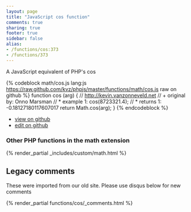 ```yaml
---
layout: page
title: "JavaScript cos function"
comments: true
sharing: true
footer: true
sidebar: false
alias:
- /functions/cos:373
- /functions/373
---
```

<!-- Generated by Rakefile:build -->
A JavaScript equivalent of PHP's cos

{% codeblock math/cos.js lang:js https://raw.github.com/kvz/phpjs/master/functions/math/cos.js raw on github %}
function cos (arg) {
    // http://kevin.vanzonneveld.net
    // +   original by: Onno Marsman
    // *     example 1: cos(8723321.4);
    // *     returns 1: -0.18127180117607017
    return Math.cos(arg);
}
{% endcodeblock %}

 - [view on github](https://github.com/kvz/phpjs/blob/master/functions/math/cos.js)
 - [edit on github](https://github.com/kvz/phpjs/edit/master/functions/math/cos.js)

### Other PHP functions in the math extension
{% render_partial _includes/custom/math.html %}
## Legacy comments
These were imported from our old site. Please use disqus below for new comments
<div style="overflow-y: scroll; max-height: 500px;">
{% render_partial functions/cos/_comments.html %}
</div>
